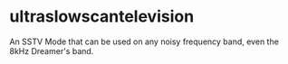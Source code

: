# ultraslowscantelevision
An SSTV Mode that can be used on any noisy frequency band, even the 8kHz Dreamer's band.
